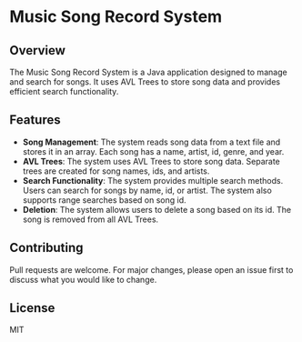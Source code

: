 # Music Song Record System

## Overview
The Music Song Record System is a Java application designed to manage and search for songs. It uses AVL Trees to store song data and provides efficient search functionality.

## Features
- **Song Management**: The system reads song data from a text file and stores it in an array. Each song has a name, artist, id, genre, and year.
- **AVL Trees**: The system uses AVL Trees to store song data. Separate trees are created for song names, ids, and artists.
- **Search Functionality**: The system provides multiple search methods. Users can search for songs by name, id, or artist. The system also supports range searches based on song id.
- **Deletion**: The system allows users to delete a song based on its id. The song is removed from all AVL Trees.

## Contributing
Pull requests are welcome. For major changes, please open an issue first to discuss what you would like to change.

## License
MIT
